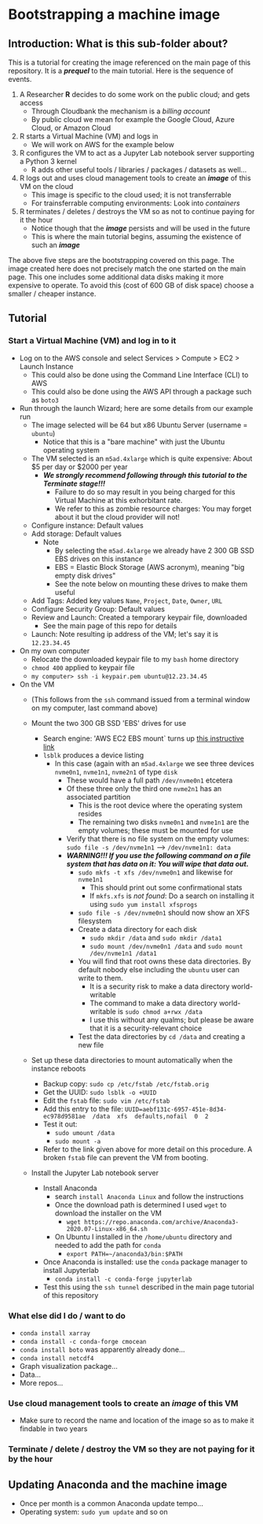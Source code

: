 # Bootstrapping a machine image

## Introduction: What is this sub-folder about? 

This is a tutorial for creating the image referenced on the main page of this repository. It is a ***prequel*** to the main tutorial.
Here is the sequence of events. 

1. A Researcher **R** decides to do some work on the public cloud; and gets access
    * Through Cloudbank the mechanism is a *billing account*
    * By public cloud we mean for example the Google Cloud, Azure Cloud, or Amazon Cloud
2. R starts a Virtual Machine (VM) and logs in
    * We will work on AWS for the example below
3. R configures the VM to act as a Jupyter Lab notebook server supporting a Python 3 kernel
    * R adds other useful tools / libraries / packages / datasets as well...
4. R logs out and uses cloud management tools to create an ***image*** of this VM on the cloud
    * This image is specific to the cloud used; it is not transferrable
    * For trainsferrable computing environments: Look into *containers*
5. R terminates / deletes / destroys the VM so as not to continue paying for it the hour
    * Notice though that the ***image*** persists and will be used in the future
    * This is where the main tutorial begins, assuming the existence of such an ***image***


The above five steps are the bootstrapping covered on this page. The image created here does not precisely match the one 
started on the main page. This one includes some additional data disks making it more expensive to operate. To avoid this
(cost of 600 GB of disk space) choose a smaller / cheaper instance. 


## Tutorial


### Start a Virtual Machine (VM) and log in to it

* Log on to the AWS console and select Services > Compute > EC2 > Launch Instance
    * This could also be done using the Command Line Interface (CLI) to AWS
    * This could also be done using the AWS API through a package such as `boto3`
* Run through the launch Wizard; here are some details from our example run
    * The image selected will be 64 but x86 Ubuntu Server (username = `ubuntu`)
        * Notice that this is a "bare machine" with just the Ubuntu operating system
    * The VM selected is an `m5ad.4xlarge` which is quite expensive: About $5 per day or $2000 per year
        * ***We strongly recommend following through this tutorial to the Terminate stage!!!***
            * Failure to do so may result in you being charged for this Virtual Machine at this exhorbitant rate.
            * We refer to this as zombie resource charges: You may forget about it but the cloud provider will not!
    * Configure instance: Default values
    * Add storage: Default values 
        * Note
            * By selecting the `m5ad.4xlarge` we already have 2 300 GB SSD EBS drives on this instance
            * EBS = Elastic Block Storage (AWS acronym), meaning "big empty disk drives"
            * See the note below on mounting these drives to make them useful
    * Add Tags: Added key values `Name`, `Project`, `Date`, `Owner`, `URL`
    * Configure Security Group: Default values
    * Review and Launch: Created a temporary keypair file, downloaded
        * See the main page of this repo for details
    * Launch: Note resulting ip address of the VM; let's say it is `12.23.34.45`
* On my own computer
    * Relocate the downloaded keypair file to my `bash` home directory
    * `chmod 400` applied to keypair file
    * `my computer> ssh -i keypair.pem ubuntu@12.23.34.45`
* On the VM 
    * (This follows from the `ssh` command issued from a terminal window on my computer, last command above)
    * Mount the two 300 GB SSD 'EBS' drives for use
        * Search engine: 'AWS EC2 EBS mount` turns up [this instructive link](https://docs.aws.amazon.com/AWSEC2/latest/UserGuide/ebs-using-volumes.html)
        * `lsblk` produces a device listing
            * In this case (again with an `m5ad.4xlarge` we see three devices `nvme0n1`, `nvme1n1`, `nvme2n1` of type `disk`
                * These would have a full path `/dev/nvme0n1` etcetera
                * Of these three only the third one `nvme2n1` has an associated partition
                    * This is the root device where the operating system resides
                    * The remaining two disks `nvme0n1` and `nvme1n1` are the empty volumes; these must be mounted for use
                * Verify that there is no file system on the empty volumes: `sudo file -s /dev/nvme1n1` --> `/dev/nvme1n1: data`
                * ***WARNING!!! If you use the following command on a file system that has data on it: You will wipe that data out.***
                    * `sudo mkfs -t xfs /dev/nvme0n1` and likewise for `nvme1n1`
                        * This should print out some confirmational stats
                        * If `mkfs.xfs` is *not found*: Do a search on installing it using `sudo yum install xfsprogs`
                    * `sudo file -s /dev/nvme0n1` should now show an XFS filesystem
                    * Create a data directory for each disk
                        * `sudo mkdir /data` and `sudo mkdir /data1`
                        * `sudo mount /dev/nvme0n1 /data` and `sudo mount /dev/nvme1n1 /data1`
                    * You will find that root owns these data directories. By default nobody else including the `ubuntu` user can write to them.
                        * It is a security risk to make a data directory world-writable
                        * The command to make a data directory world-writable is `sudo chmod a+rwx /data`
                        * I use this without any qualms; but please be aware that it is a security-relevant choice
                    * Test the data directories by `cd /data` and creating a new file
    * Set up these data directories to mount automatically when the instance reboots
        * Backup copy: `sudo cp /etc/fstab /etc/fstab.orig`
        * Get the UUID: `sudo lsblk -o +UUID` 
        * Edit the `fstab` file: `sudo vim /etc/fstab`
        * Add this entry to the file: `UUID=aebf131c-6957-451e-8d34-ec978d9581ae  /data  xfs  defaults,nofail  0  2`
        * Test it out: 
            * `sudo umount /data`
            * `sudo mount -a`
        * Refer to the link given above for more detail on this procedure. A broken `fstab` file can prevent the VM from booting.

     * Install the Jupyter Lab notebook server
         * Install Anaconda
             * search `install Anaconda Linux` and follow the instructions
             * Once the download path is determined I used `wget` to download the installer on the VM
                 * `wget https://repo.anaconda.com/archive/Anaconda3-2020.07-Linux-x86_64.sh`
             * On Ubuntu I installed in the `/home/ubuntu` directory and needed to add the path for `conda`
                 * `export PATH=~/anaconda3/bin:$PATH`
         * Once Anaconda is installed: use the `conda` package manager to install Jupyterlab
             * `conda install -c conda-forge jupyterlab`
         * Test this using the `ssh tunnel` described in the main page tutorial of this repository



### What else did I do / want to do


* `conda install xarray`
* `conda install -c conda-forge cmocean`
* `conda install boto` was apparently already done...
* `conda install netcdf4`
* Graph visualization package...
* Data...
* More repos...


### Use cloud management tools to create an ***image*** of this VM


* Make sure to record the name and location of the image so as to make it findable in two years


### Terminate / delete / destroy the VM so they are not paying for it by the hour


## Updating Anaconda and the machine image

* Once per month is a common Anaconda update tempo...
* Operating system: `sudo yum update` and so on
